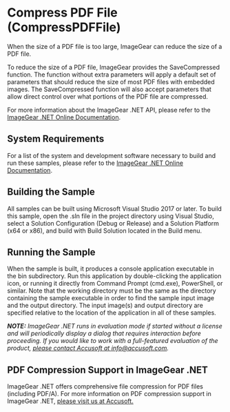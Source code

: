 # Compress PDF File (CompressPDFFile)

When the size of a PDF file is too large, ImageGear can reduce the size of a PDF file.

To reduce the size of a PDF file, ImageGear provides the SaveCompressed function. The function without extra parameters will apply a default set of parameters that should reduce the size of most PDF files with embedded images. The SaveCompressed function will also accept parameters that allow direct control over what portions of the PDF file are compressed.

For more information about the ImageGear .NET API, please refer to the [ImageGear .NET Online Documentation](https://help.accusoft.com/ImageGear-Net/latest/Windows/HTML/webframe.html).

## System Requirements

For a list of the system and development software necessary to build and run these samples, please refer to the [ImageGear .NET Online Documentation](https://help.accusoft.com/ImageGear-Net/latest/Windows/HTML/webframe.html#System_Requirements.html).

## Building the Sample

All samples can be built using Microsoft Visual Studio 2017 or later. To build this sample, open the .sln file in the project directory using Visual Studio, select a Solution Configuration (Debug or Release) and a Solution Platform (x64 or x86), and build with Build Solution located in the Build menu.  

## Running the Sample

When the sample is built, it produces a console application executable in the bin subdirectory. Run this application by double-clicking the application icon, or running it directly from Command Prompt (cmd.exe), PowerShell, or similar. Note that the working directory must be the same as the directory containing the sample executable in order to find the sample input image and the output directory. The input image(s) and output directory are specified relative to the location of the application in all of these samples.

_**NOTE:** ImageGear .NET runs in evaluation mode if started without a license and will periodically display a dialog that requires interaction before proceeding. If you would like to work with a full-featured evaluation of the product, [please contact Accusoft at info@accusoft.com](mailto:info@accusoft.com)._

## PDF Compression Support in ImageGear .NET

ImageGear .NET offers comprehensive file compression for PDF files (including PDF/A). For more information on PDF compression support in ImageGear .NET, [please visit us at Accusoft.](https://www.accusoft.com/products/imagegear-collection/imagegear-dot-net/)
